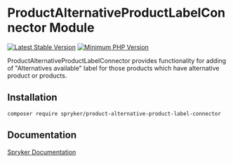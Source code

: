 # ProductAlternativeProductLabelConnector Module
[![Latest Stable Version](https://poser.pugx.org/spryker/product-alternative-product-label-connector/v/stable.svg)](https://packagist.org/packages/spryker/product-alternative-product-label-connector)
[![Minimum PHP Version](https://img.shields.io/badge/php-%3E%3D%208.1-8892BF.svg)](https://php.net/)

ProductAlternativeProductLabelConnector provides functionality for adding of "Alternatives available" label for those products which have alternative product or products.

## Installation

```
composer require spryker/product-alternative-product-label-connector
```

## Documentation

[Spryker Documentation](https://docs.spryker.com)
